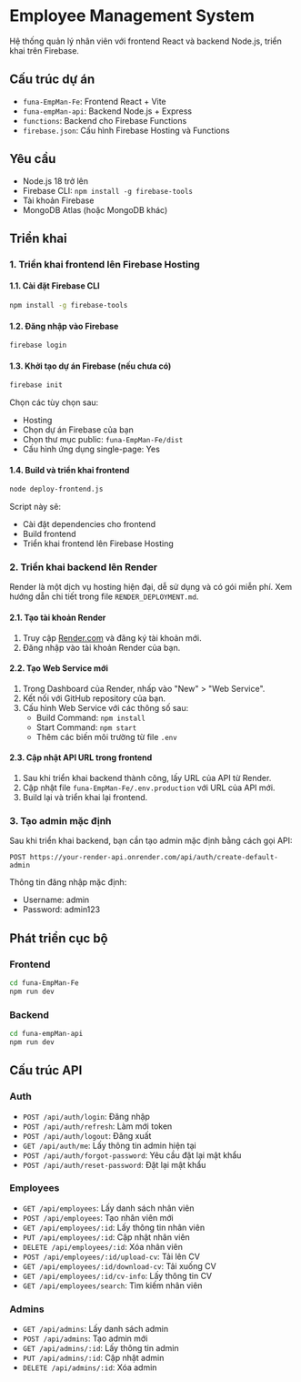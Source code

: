 # Employee Management System

Hệ thống quản lý nhân viên với frontend React và backend Node.js, triển khai trên Firebase.

## Cấu trúc dự án

- `funa-EmpMan-Fe`: Frontend React + Vite
- `funa-empMan-api`: Backend Node.js + Express
- `functions`: Backend cho Firebase Functions
- `firebase.json`: Cấu hình Firebase Hosting và Functions

## Yêu cầu

- Node.js 18 trở lên
- Firebase CLI: `npm install -g firebase-tools`
- Tài khoản Firebase
- MongoDB Atlas (hoặc MongoDB khác)

## Triển khai

### 1. Triển khai frontend lên Firebase Hosting

#### 1.1. Cài đặt Firebase CLI

```bash
npm install -g firebase-tools
```

#### 1.2. Đăng nhập vào Firebase

```bash
firebase login
```

#### 1.3. Khởi tạo dự án Firebase (nếu chưa có)

```bash
firebase init
```

Chọn các tùy chọn sau:
- Hosting
- Chọn dự án Firebase của bạn
- Chọn thư mục public: `funa-EmpMan-Fe/dist`
- Cấu hình ứng dụng single-page: Yes

#### 1.4. Build và triển khai frontend

```bash
node deploy-frontend.js
```

Script này sẽ:
- Cài đặt dependencies cho frontend
- Build frontend
- Triển khai frontend lên Firebase Hosting

### 2. Triển khai backend lên Render

Render là một dịch vụ hosting hiện đại, dễ sử dụng và có gói miễn phí. Xem hướng dẫn chi tiết trong file `RENDER_DEPLOYMENT.md`.

#### 2.1. Tạo tài khoản Render

1. Truy cập [Render.com](https://render.com/) và đăng ký tài khoản mới.
2. Đăng nhập vào tài khoản Render của bạn.

#### 2.2. Tạo Web Service mới

1. Trong Dashboard của Render, nhấp vào "New" > "Web Service".
2. Kết nối với GitHub repository của bạn.
3. Cấu hình Web Service với các thông số sau:
   - Build Command: `npm install`
   - Start Command: `npm start`
   - Thêm các biến môi trường từ file `.env`

#### 2.3. Cập nhật API URL trong frontend

1. Sau khi triển khai backend thành công, lấy URL của API từ Render.
2. Cập nhật file `funa-EmpMan-Fe/.env.production` với URL của API mới.
3. Build lại và triển khai lại frontend.

### 3. Tạo admin mặc định

Sau khi triển khai backend, bạn cần tạo admin mặc định bằng cách gọi API:

```
POST https://your-render-api.onrender.com/api/auth/create-default-admin
```

Thông tin đăng nhập mặc định:
- Username: admin
- Password: admin123

## Phát triển cục bộ

### Frontend

```bash
cd funa-EmpMan-Fe
npm run dev
```

### Backend

```bash
cd funa-empMan-api
npm run dev
```

## Cấu trúc API

### Auth

- `POST /api/auth/login`: Đăng nhập
- `POST /api/auth/refresh`: Làm mới token
- `POST /api/auth/logout`: Đăng xuất
- `GET /api/auth/me`: Lấy thông tin admin hiện tại
- `POST /api/auth/forgot-password`: Yêu cầu đặt lại mật khẩu
- `POST /api/auth/reset-password`: Đặt lại mật khẩu

### Employees

- `GET /api/employees`: Lấy danh sách nhân viên
- `POST /api/employees`: Tạo nhân viên mới
- `GET /api/employees/:id`: Lấy thông tin nhân viên
- `PUT /api/employees/:id`: Cập nhật nhân viên
- `DELETE /api/employees/:id`: Xóa nhân viên
- `POST /api/employees/:id/upload-cv`: Tải lên CV
- `GET /api/employees/:id/download-cv`: Tải xuống CV
- `GET /api/employees/:id/cv-info`: Lấy thông tin CV
- `GET /api/employees/search`: Tìm kiếm nhân viên

### Admins

- `GET /api/admins`: Lấy danh sách admin
- `POST /api/admins`: Tạo admin mới
- `GET /api/admins/:id`: Lấy thông tin admin
- `PUT /api/admins/:id`: Cập nhật admin
- `DELETE /api/admins/:id`: Xóa admin

